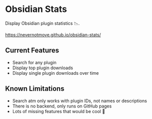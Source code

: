 # Obsidian Stats
Display Obsidian plugin statistics :chart_with_downwards_trend:.

https://nevernotmove.github.io/obsidian-stats/

## Current Features
- Search for any plugin
- Display top plugin downloads
- Display single plugin downloads over time

## Known Limitations
- Search atm only works with plugin IDs, not names or descriptions
- There is no backend, only runs on GitHub pages
- Lots of missing features that would be cool :star_struck: